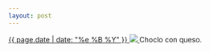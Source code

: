 ```yaml
---
layout: post
---
```


<p>
  <a href="/188">
    <time>{{ page.date | date: "%e %B %Y" }}</time>
    <img src="https://s3.amazonaws.com/life.aaronjgreenberg.com/188.jpg">
  </a>
  Choclo con queso.
</p>
